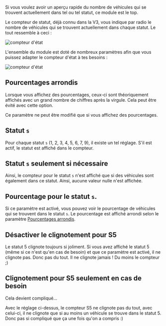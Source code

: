 Si vous voulez avoir un aperçu rapide du nombre de véhicules qui se trouvent actuellement dans tel ou tel statut, ce module est le top.

Le compteur de statut, déjà connu dans la V3, vous indique par radio le nombre de véhicules qui se trouvent actuellement dans chaque statut. Le tout ressemble à ceci :

![compteur d'état](./statuscounter.png)

L'ensemble du module est doté de nombreux paramètres afin que vous puissez adapter le compteur d'état à tes besoins :

![compteur d'état](./settings.png)

## Pourcentages arrondis 

Lorsque vous affichez des pourcentages, ceux-ci sont théoriquement affichés avec un grand nombre de chiffres après la virgule. Cela peut être évité avec cette option.

Ce paramètre ne peut être modifié que si vous affichez des pourcentages.

## Statut `s`

Pour chaque statut `s` (1, 2, 3, 4, 5, 6, 7, 9), il existe un tel réglage. S'il est actif, le statut est affiché dans le compteur.

## Statut `s` seulement si nécessaire

Ainsi, le compteur pour le statut `s` n'est affiché que si des véhicules sont également dans ce statut. Ainsi, aucune valeur nulle n'est affichée.

## Pourcentage pour le statut `s`.

Si ce paramètre est activé, vous pouvez voir le pourcentage de véhicules qui se trouvent dans le statut `s`. Le pourcentage est affiché arrondi selon le paramètre [Pourcentages arrondis](#Pourcentages-arrondis).

## Désactiver le clignotement pour S5

Le statut 5 clignote toujours si joliment. Si vous avez affiché le statut 5 (même si ce n'est qu'en cas de besoin) et que ce paramètre est activé, il ne clignote pas. Donc pas du tout. Il ne clignote jamais ! Du moins le compteur ;)

## Clignotement pour S5 seulement en cas de besoin

Cela devient compliqué...

Avec le réglage ci-dessus, le compteur S5 ne clignote pas du tout, avec celui-ci, il ne clignote que si au moins un véhicule se trouve dans le statut 5. Donc pas si compliqué que ça une fois qu'on a compris :)